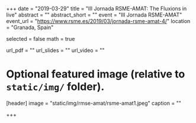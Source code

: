 +++
date = "2019-03-29"
title = "III Jornada RSME-AMAT: The Fluxions in live"
abstract = ""
abstract_short = ""
event = "III Jornada RSME-AMAT"
event_url = "https://www.rsme.es/2019/03/jornada-rsme-amat-4/"
location = "Granada, Spain"

selected = false
math = true

url_pdf = ""
url_slides = ""
url_video = ""

# Optional featured image (relative to `static/img/` folder).
[header]
image = "static/img/rmse-amat/rsme-amat1.jpeg"
caption = ""

+++


